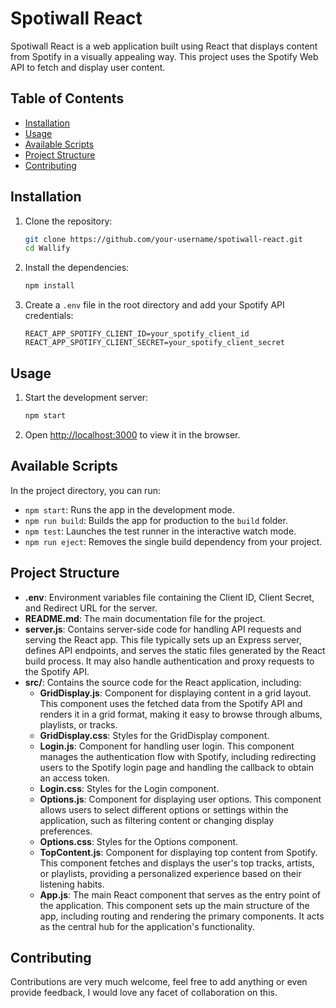 # Spotiwall React

Spotiwall React is a web application built using React that displays content from Spotify in a visually appealing way. This project uses the Spotify Web API to fetch and display user content.

## Table of Contents

- [Installation](#installation)
- [Usage](#usage)
- [Available Scripts](#available-scripts)
- [Project Structure](#project-structure)
- [Contributing](#contributing)

## Installation

1. Clone the repository:
    ```sh
    git clone https://github.com/your-username/spotiwall-react.git
    cd Wallify
    ```

2. Install the dependencies:
    ```sh
    npm install
    ```

3. Create a `.env` file in the root directory and add your Spotify API credentials:
    ```env
    REACT_APP_SPOTIFY_CLIENT_ID=your_spotify_client_id
    REACT_APP_SPOTIFY_CLIENT_SECRET=your_spotify_client_secret
    ```

## Usage

1. Start the development server:
    ```sh
    npm start
    ```

2. Open [http://localhost:3000](http://localhost:3000) to view it in the browser.

## Available Scripts

In the project directory, you can run:

- `npm start`: Runs the app in the development mode.
- `npm run build`: Builds the app for production to the `build` folder.
- `npm test`: Launches the test runner in the interactive watch mode.
- `npm run eject`: Removes the single build dependency from your project.

## Project Structure
- **.env**: Environment variables file containing the Client ID, Client Secret, and Redirect URL for the server.
- **README.md**: The main documentation file for the project.
- **server.js**: Contains server-side code for handling API requests and serving the React app. This file typically sets up an Express server, defines API endpoints, and serves the static files generated by the React build process. It may also handle authentication and proxy requests to the Spotify API.
- **src/**: Contains the source code for the React application, including:
    - **GridDisplay.js**: Component for displaying content in a grid layout. This component uses the fetched data from the Spotify API and renders it in a grid format, making it easy to browse through albums, playlists, or tracks.
    - **GridDisplay.css**: Styles for the GridDisplay component.
    - **Login.js**: Component for handling user login. This component manages the authentication flow with Spotify, including redirecting users to the Spotify login page and handling the callback to obtain an access token.
    - **Login.css**: Styles for the Login component.
    - **Options.js**: Component for displaying user options. This component allows users to select different options or settings within the application, such as filtering content or changing display preferences.
    - **Options.css**: Styles for the Options component.
    - **TopContent.js**: Component for displaying top content from Spotify. This component fetches and displays the user's top tracks, artists, or playlists, providing a personalized experience based on their listening habits.
    - **App.js**: The main React component that serves as the entry point of the application. This component sets up the main structure of the app, including routing and rendering the primary components. It acts as the central hub for the application's functionality.
  
## Contributing
Contributions are very much welcome, feel free to add anything or even provide feedback, I would love any facet of collaboration on this.

